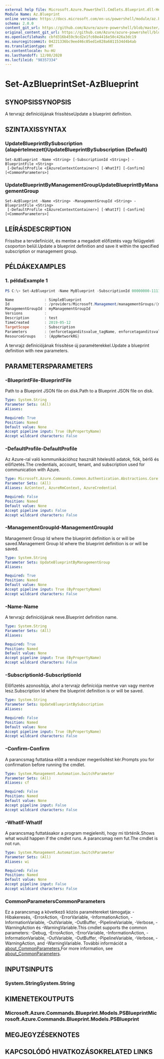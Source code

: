 ```yaml
---
external help file: Microsoft.Azure.PowerShell.Cmdlets.Blueprint.dll-Help.xml
Module Name: Az.Blueprint
online version: https://docs.microsoft.com/en-us/powershell/module/az.blueprint/set-azblueprint
schema: 2.0.0
content_git_url: https://github.com/Azure/azure-powershell/blob/master/src/Blueprint/Blueprint/help/Set-AzBlueprint.md
original_content_git_url: https://github.com/Azure/azure-powershell/blob/master/src/Blueprint/Blueprint/help/Set-AzBlueprint.md
ms.openlocfilehash: cbfd316b459c9cd2e1fc60e4416e50c426a3dc19
ms.sourcegitcommit: 04221336bc9eed46c05ed1e828a6811534d4b4ab
ms.translationtype: MT
ms.contentlocale: hu-HU
ms.lasthandoff: 12/08/2020
ms.locfileid: "98357334"
---
```

# <span data-ttu-id="88ccb-101">Set-AzBlueprint</span><span class="sxs-lookup"><span data-stu-id="88ccb-101">Set-AzBlueprint</span></span>

## <span data-ttu-id="88ccb-102">SYNOPSIS</span><span class="sxs-lookup"><span data-stu-id="88ccb-102">SYNOPSIS</span></span>
<span data-ttu-id="88ccb-103">A tervrajz definíciójának frissítése</span><span class="sxs-lookup"><span data-stu-id="88ccb-103">Update a blueprint definition.</span></span>

## <span data-ttu-id="88ccb-104">SZINTAXIS</span><span class="sxs-lookup"><span data-stu-id="88ccb-104">SYNTAX</span></span>

### <span data-ttu-id="88ccb-105">UpdateBlueprintBySubscription (alapértelmezett)</span><span class="sxs-lookup"><span data-stu-id="88ccb-105">UpdateBlueprintBySubscription (Default)</span></span>
```
Set-AzBlueprint -Name <String> [-SubscriptionId <String>] -BlueprintFile <String>
 [-DefaultProfile <IAzureContextContainer>] [-WhatIf] [-Confirm] [<CommonParameters>]
```

### <span data-ttu-id="88ccb-106">UpdateBlueprintByManagementGroup</span><span class="sxs-lookup"><span data-stu-id="88ccb-106">UpdateBlueprintByManagementGroup</span></span>
```
Set-AzBlueprint -Name <String> -ManagementGroupId <String> -BlueprintFile <String>
 [-DefaultProfile <IAzureContextContainer>] [-WhatIf] [-Confirm] [<CommonParameters>]
```

## <span data-ttu-id="88ccb-107">LEÍRÁS</span><span class="sxs-lookup"><span data-stu-id="88ccb-107">DESCRIPTION</span></span>
<span data-ttu-id="88ccb-108">Frissítse a tervdefiníciót, és mentse a megadott előfizetés vagy felügyeleti csoporton belül.</span><span class="sxs-lookup"><span data-stu-id="88ccb-108">Update a blueprint definition and save it within the specified subscription or management group.</span></span>

## <span data-ttu-id="88ccb-109">PÉLDÁK</span><span class="sxs-lookup"><span data-stu-id="88ccb-109">EXAMPLES</span></span>

### <span data-ttu-id="88ccb-110">1. példa</span><span class="sxs-lookup"><span data-stu-id="88ccb-110">Example 1</span></span>
```powershell
PS C:\> Set-AzBlueprint -Name MyBlueprint -SubscriptionId 00000000-1111-0000-1111-000000000000 -BlueprintFile C:\Blueprint.json

Name              : SimpleBlueprint
Id                : /providers/Microsoft.Management/managementGroups/{mgId}/providers/Microsoft.Blueprint/blueprints/SimpleBlueprint
ManagementGroupId : myManagementGroupId
Versions          : 
Description       : test
TimeCreated       : 2019-05-12
TargetScope       : Subscription
Parameters        : {enforcetaganditsvalue_tagName, enforcetaganditsvalue_tagValue}
ResourceGroups    : {AppNetworkRG}
```

<span data-ttu-id="88ccb-111">A tervrajz definíciójának frissítése új paraméterekkel.</span><span class="sxs-lookup"><span data-stu-id="88ccb-111">Update a blueprint definition with new parameters.</span></span>

## <span data-ttu-id="88ccb-112">PARAMETERS</span><span class="sxs-lookup"><span data-stu-id="88ccb-112">PARAMETERS</span></span>

### <span data-ttu-id="88ccb-113">-BlueprintFile</span><span class="sxs-lookup"><span data-stu-id="88ccb-113">-BlueprintFile</span></span>
<span data-ttu-id="88ccb-114">Path to a Blueprint JSON file on disk.</span><span class="sxs-lookup"><span data-stu-id="88ccb-114">Path to a Blueprint JSON file on disk.</span></span>

```yaml
Type: System.String
Parameter Sets: (All)
Aliases:

Required: True
Position: Named
Default value: None
Accept pipeline input: True (ByPropertyName)
Accept wildcard characters: False
```

### <span data-ttu-id="88ccb-115">-DefaultProfile</span><span class="sxs-lookup"><span data-stu-id="88ccb-115">-DefaultProfile</span></span>
<span data-ttu-id="88ccb-116">Az Azure-ral való kommunikációhoz használt hitelesítő adatok, fiók, bérlő és előfizetés.</span><span class="sxs-lookup"><span data-stu-id="88ccb-116">The credentials, account, tenant, and subscription used for communication with Azure.</span></span>

```yaml
Type: Microsoft.Azure.Commands.Common.Authentication.Abstractions.Core.IAzureContextContainer
Parameter Sets: (All)
Aliases: AzContext, AzureRmContext, AzureCredential

Required: False
Position: Named
Default value: None
Accept pipeline input: False
Accept wildcard characters: False
```

### <span data-ttu-id="88ccb-117">-ManagementGroupId</span><span class="sxs-lookup"><span data-stu-id="88ccb-117">-ManagementGroupId</span></span>
<span data-ttu-id="88ccb-118">Management Group Id where the blueprint definition is or will be saved.</span><span class="sxs-lookup"><span data-stu-id="88ccb-118">Management Group Id where the blueprint definition is or will be saved.</span></span>

```yaml
Type: System.String
Parameter Sets: UpdateBlueprintByManagementGroup
Aliases:

Required: True
Position: Named
Default value: None
Accept pipeline input: True (ByPropertyName)
Accept wildcard characters: False
```

### <span data-ttu-id="88ccb-119">-Name</span><span class="sxs-lookup"><span data-stu-id="88ccb-119">-Name</span></span>
<span data-ttu-id="88ccb-120">A tervrajz definíciójának neve.</span><span class="sxs-lookup"><span data-stu-id="88ccb-120">Blueprint definition name.</span></span>

```yaml
Type: System.String
Parameter Sets: (All)
Aliases:

Required: True
Position: Named
Default value: None
Accept pipeline input: True (ByPropertyName)
Accept wildcard characters: False
```

### <span data-ttu-id="88ccb-121">-SubscriptionId</span><span class="sxs-lookup"><span data-stu-id="88ccb-121">-SubscriptionId</span></span>
<span data-ttu-id="88ccb-122">Előfizetés azonosítója, ahol a tervrajz definíciója mentve van vagy mentve lesz.</span><span class="sxs-lookup"><span data-stu-id="88ccb-122">Subscription Id where the blueprint definition is or will be saved.</span></span>

```yaml
Type: System.String
Parameter Sets: UpdateBlueprintBySubscription
Aliases:

Required: False
Position: Named
Default value: None
Accept pipeline input: True (ByPropertyName)
Accept wildcard characters: False
```

### <span data-ttu-id="88ccb-123">-Confirm</span><span class="sxs-lookup"><span data-stu-id="88ccb-123">-Confirm</span></span>
<span data-ttu-id="88ccb-124">A parancsmag futtatása előtt a rendszer megerősítést kér.</span><span class="sxs-lookup"><span data-stu-id="88ccb-124">Prompts you for confirmation before running the cmdlet.</span></span>

```yaml
Type: System.Management.Automation.SwitchParameter
Parameter Sets: (All)
Aliases: cf

Required: False
Position: Named
Default value: None
Accept pipeline input: False
Accept wildcard characters: False
```

### <span data-ttu-id="88ccb-125">-WhatIf</span><span class="sxs-lookup"><span data-stu-id="88ccb-125">-WhatIf</span></span>
<span data-ttu-id="88ccb-126">A parancsmag futtatásakor a program megjeleníti, hogy mi történik.</span><span class="sxs-lookup"><span data-stu-id="88ccb-126">Shows what would happen if the cmdlet runs.</span></span>
<span data-ttu-id="88ccb-127">A parancsmag nem fut.</span><span class="sxs-lookup"><span data-stu-id="88ccb-127">The cmdlet is not run.</span></span>

```yaml
Type: System.Management.Automation.SwitchParameter
Parameter Sets: (All)
Aliases: wi

Required: False
Position: Named
Default value: None
Accept pipeline input: False
Accept wildcard characters: False
```

### <span data-ttu-id="88ccb-128">CommonParameters</span><span class="sxs-lookup"><span data-stu-id="88ccb-128">CommonParameters</span></span>
<span data-ttu-id="88ccb-129">Ez a parancsmag a következő közös paramétereket támogatja: -Hibakeresés, -ErrorAction, -ErrorVariable, -InformationAction, -InformationVariable, -OutVariable, -OutBuffer, -PipelineVariable, -Verbose, -WarningAction és -WarningVariable.</span><span class="sxs-lookup"><span data-stu-id="88ccb-129">This cmdlet supports the common parameters: -Debug, -ErrorAction, -ErrorVariable, -InformationAction, -InformationVariable, -OutVariable, -OutBuffer, -PipelineVariable, -Verbose, -WarningAction, and -WarningVariable.</span></span> <span data-ttu-id="88ccb-130">További információt a [about_CommonParameters.](http://go.microsoft.com/fwlink/?LinkID=113216)</span><span class="sxs-lookup"><span data-stu-id="88ccb-130">For more information, see [about_CommonParameters](http://go.microsoft.com/fwlink/?LinkID=113216).</span></span>

## <span data-ttu-id="88ccb-131">INPUTS</span><span class="sxs-lookup"><span data-stu-id="88ccb-131">INPUTS</span></span>

### <span data-ttu-id="88ccb-132">System.String</span><span class="sxs-lookup"><span data-stu-id="88ccb-132">System.String</span></span>

## <span data-ttu-id="88ccb-133">KIMENETEK</span><span class="sxs-lookup"><span data-stu-id="88ccb-133">OUTPUTS</span></span>

### <span data-ttu-id="88ccb-134">Microsoft.Azure.Commands.Blueprint.Models.PSBlueprint</span><span class="sxs-lookup"><span data-stu-id="88ccb-134">Microsoft.Azure.Commands.Blueprint.Models.PSBlueprint</span></span>

## <span data-ttu-id="88ccb-135">MEGJEGYZÉSEK</span><span class="sxs-lookup"><span data-stu-id="88ccb-135">NOTES</span></span>

## <span data-ttu-id="88ccb-136">KAPCSOLÓDÓ HIVATKOZÁSOK</span><span class="sxs-lookup"><span data-stu-id="88ccb-136">RELATED LINKS</span></span>
